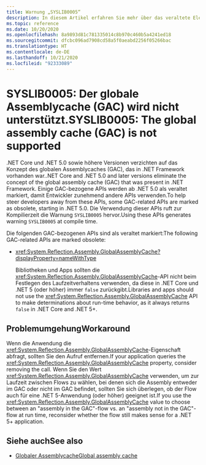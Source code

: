 ```yaml
---
title: Warnung „SYSLIB0005“
description: In diesem Artikel erfahren Sie mehr über das veraltete Element, das zur Kompilierzeit den Fehler „SYSLIB0005“ generiert.
ms.topic: reference
ms.date: 10/20/2020
ms.openlocfilehash: 8a9893d81c781335014c8b970c460b5a4241ed18
ms.sourcegitcommit: dfcbc096ad7908cd58a5f0aeabd2256f05266bac
ms.translationtype: HT
ms.contentlocale: de-DE
ms.lasthandoff: 10/21/2020
ms.locfileid: "92333089"
---
```

# <a name="syslib0005-the-global-assembly-cache-gac-is-not-supported"></a><span data-ttu-id="4417e-103">SYSLIB0005: Der globale Assemblycache (GAC) wird nicht unterstützt.</span><span class="sxs-lookup"><span data-stu-id="4417e-103">SYSLIB0005: The global assembly cache (GAC) is not supported</span></span>

<span data-ttu-id="4417e-104">.NET Core und .NET 5.0 sowie höhere Versionen verzichten auf das Konzept des globalen Assemblycaches (GAC), das in .NET Framework vorhanden war.</span><span class="sxs-lookup"><span data-stu-id="4417e-104">.NET Core and .NET 5.0 and later versions eliminate the concept of the global assembly cache (GAC) that was present in .NET Framework.</span></span> <span data-ttu-id="4417e-105">Einige GAC-bezogene APIs werden ab .NET 5.0 als veraltet markiert, damit Entwickler zunehmend andere APIs verwenden.</span><span class="sxs-lookup"><span data-stu-id="4417e-105">To help steer developers away from these APIs, some GAC-related APIs are marked as obsolete, starting in .NET 5.0.</span></span> <span data-ttu-id="4417e-106">Die Verwendung dieser APIs ruft zur Kompilierzeit die Warnung `SYSLIB0005` hervor.</span><span class="sxs-lookup"><span data-stu-id="4417e-106">Using these APIs generates warning `SYSLIB0005` at compile time.</span></span>

<span data-ttu-id="4417e-107">Die folgenden GAC-bezogenen APIs sind als veraltet markiert:</span><span class="sxs-lookup"><span data-stu-id="4417e-107">The following GAC-related APIs are marked obsolete:</span></span>

- <xref:System.Reflection.Assembly.GlobalAssemblyCache?displayProperty=nameWithType>

  <span data-ttu-id="4417e-108">Bibliotheken und Apps sollten die <xref:System.Reflection.Assembly.GlobalAssemblyCache>-API nicht beim Festlegen des Laufzeitverhaltens verwenden, da diese in .NET Core und .NET 5 (oder höher) immer `false` zurückgibt.</span><span class="sxs-lookup"><span data-stu-id="4417e-108">Libraries and apps should not use the <xref:System.Reflection.Assembly.GlobalAssemblyCache> API to make determinations about run-time behavior, as it always returns `false` in .NET Core and .NET 5+.</span></span>

## <a name="workaround"></a><span data-ttu-id="4417e-109">Problemumgehung</span><span class="sxs-lookup"><span data-stu-id="4417e-109">Workaround</span></span>

<span data-ttu-id="4417e-110">Wenn die Anwendung die <xref:System.Reflection.Assembly.GlobalAssemblyCache>-Eigenschaft abfragt, sollten Sie den Aufruf entfernen.</span><span class="sxs-lookup"><span data-stu-id="4417e-110">If your application queries the <xref:System.Reflection.Assembly.GlobalAssemblyCache> property, consider removing the call.</span></span> <span data-ttu-id="4417e-111">Wenn Sie den Wert <xref:System.Reflection.Assembly.GlobalAssemblyCache> verwenden, um zur Laufzeit zwischen Flows zu wählen, bei denen sich die Assembly entweder im GAC oder nicht im GAC befindet, sollten Sie sich überlegen, ob der Flow auch für eine .NET 5-Anwendung (oder höher) geeignet ist.</span><span class="sxs-lookup"><span data-stu-id="4417e-111">If you use the <xref:System.Reflection.Assembly.GlobalAssemblyCache> value to choose between an "assembly in the GAC"-flow vs. an "assembly not in the GAC"-flow at run time, reconsider whether the flow still makes sense for a .NET 5+ application.</span></span>

## <a name="see-also"></a><span data-ttu-id="4417e-112">Siehe auch</span><span class="sxs-lookup"><span data-stu-id="4417e-112">See also</span></span>

- [<span data-ttu-id="4417e-113">Globaler Assemblycache</span><span class="sxs-lookup"><span data-stu-id="4417e-113">Global assembly cache</span></span>](../../framework/app-domains/gac.md)
